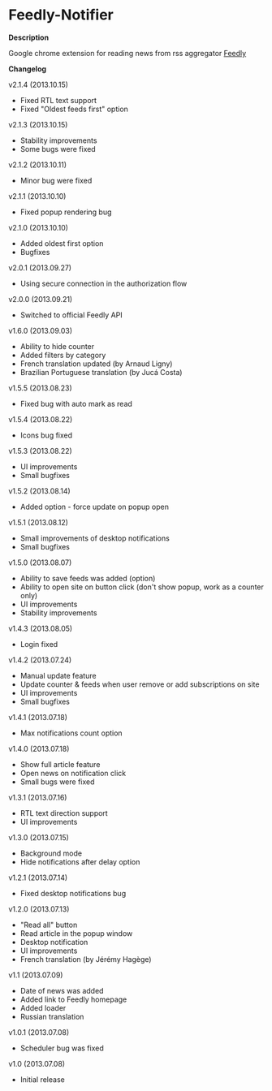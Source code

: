 Feedly-Notifier
===============

**Description**

Google chrome extension for reading news from rss aggregator [Feedly](http://www.feedly.com)

**Changelog**

v2.1.4 (2013.10.15)

* Fixed RTL text support
* Fixed "Oldest feeds first" option

v2.1.3 (2013.10.15)

* Stability improvements
* Some bugs were fixed

v2.1.2 (2013.10.11)

* Minor bug were fixed

v2.1.1 (2013.10.10)

* Fixed popup rendering bug

v2.1.0 (2013.10.10)

* Added oldest first option
* Bugfixes

v2.0.1 (2013.09.27)

* Using secure connection in the authorization flow

v2.0.0 (2013.09.21)

* Switched to official Feedly API

v1.6.0 (2013.09.03)

* Ability to hide counter
* Added filters by category
* French translation updated (by Arnaud Ligny)
* Brazilian Portuguese translation (by Jucá Costa)

v1.5.5 (2013.08.23)

* Fixed bug with auto mark as read

v1.5.4 (2013.08.22)

* Icons bug fixed

v1.5.3 (2013.08.22)

* UI improvements
* Small bugfixes

v1.5.2 (2013.08.14)

* Added option - force update on popup open

v1.5.1 (2013.08.12)

* Small improvements of desktop notifications
* Small bugfixes

v1.5.0 (2013.08.07)

* Ability to save feeds was added (option)
* Ability to open site on button click (don't show popup, work as a counter only)
* UI improvements
* Stability improvements

v1.4.3 (2013.08.05)

* Login fixed

v1.4.2 (2013.07.24)

* Manual update feature
* Update counter & feeds when user remove or add subscriptions on site
* UI improvements
* Small bugfixes

v1.4.1 (2013.07.18)

* Max notifications count option

v1.4.0 (2013.07.18)

* Show full article feature
* Open news on notification click
* Small bugs were fixed

v1.3.1 (2013.07.16)

* RTL text direction support
* UI improvements

v1.3.0 (2013.07.15)

* Background mode
* Hide notifications after delay option

v1.2.1 (2013.07.14)

* Fixed desktop notifications bug

v1.2.0 (2013.07.13)

* "Read all" button
* Read article in the popup window
* Desktop notification
* UI improvements
* French translation (by Jérémy Hagège)

v1.1 (2013.07.09)

* Date of news was added
* Added link to Feedly homepage
* Added loader
* Russian translation

v1.0.1 (2013.07.08)

* Scheduler bug was fixed

v1.0 (2013.07.08)

* Initial release